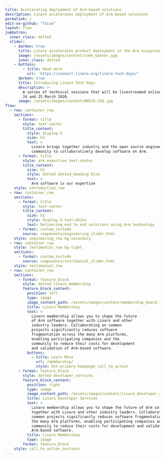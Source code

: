 ```yaml
---
title: Accelerating deployment of Arm-based solutions
description: Linaro accelerates deployment of Arm-based solutions
permalink: /
edit-on-github: "false"
layout: flow
jumbotron:
  inner_class: dotted
  slider:
    - darken: true
      title: Linaro accelerates product deployment in the Arm ecosystem
      image: /assets/images/content/code_banner.jpg
      inner_class: dotted
    - buttons:
        - title: Read more
          url: 'https://connect.linaro.org/linaro-tech-days/'
      darken: true
      title: Introducing Linaro Tech Days
      description: >-
        A series of technical sessions that will be livestreamed online on the
        24 and 25 March 2020.
      image: /assets/images/content/BKK19-150.jpg
flow:
  - row: container_row
    sections:
      - format: title
        style: text-center
        title_content:
          style: display-5
          size: h2
          text: >
            Linaro brings together industry and the open source engineering
            community to collaboratively develop software on Arm.
      - format: title
        style: arm_expertise text-center
        title_content:
          size: h2
          style: dotted dotted_heading blue
          text: >
            Arm software is our expertise
    style: introduction_row
  - row: container_row
    sections:
      - format: title
        style: text-center
        title_content:
          size: h2
          style: display-4 text-white
          text: Delivering end to end solutions using Arm technology
      - format: custom_include
        source: components/engineering_slider.html
    style: engineering_row bg-secondary
  - row: container_row
    style: testimonial_row bg-light
    sections:
      - format: custom_include
        source: components/testimonial_slider.html
    style: testimonial_row
  - row: container_row
    sections:
      - format: feature_block
        style: dotted linaro_membership
        feature_block_content:
          position: left
          type: image
          image_content_path: /assets/images/content/membership_board.jpg
          title: Linaro Membership
          text: >
            Linaro membership allows you to shape the future
            of Arm software together with Linaro and other
            industry leaders. Collaborating on common
            projects significantly reduces software
            fragmentation across the many Arm platforms,
            enabling participating companies and the
            community to reduce their costs for development
            and validation of Arm-based software.
          buttons:
            - title: Learn More
              url: /membership/
              style: btn-primary homepage_call_to_action
      - format: feature_block
        style: dotted developer_services
        feature_block_content:
          position: right
          type: image
          image_content_path: /assets/images/content/linaro_developer_services.jpg
          title: Linaro Developer Services
          text: >
            Linaro membership allows you to shape the future of Arm software
            together with Linaro and other industry leaders. Collaborating on
            common projects significantly reduces software fragmentation across
            the many Arm platforms, enabling participating companies and the
            community to reduce their costs for development and validation of
            Arm-based software.
          title: Linaro Membership
          type: image
        format: feature_block
    style: call_to_action_sections
---
```

